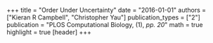 +++
title = "Order Under Uncertainty"
date = "2016-01-01"
authors = ["Kieran R Campbell", "Christopher Yau"]
publication_types = ["2"]
publication = "PLOS Computational Biology, (1), _pp. 20_"
math = true
highlight = true
[header]
+++
